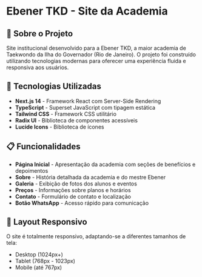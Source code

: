 # Ebener TKD - Site da Academia

## 📝 Sobre o Projeto

Site institucional desenvolvido para a Ebener TKD, a maior academia de Taekwondo da Ilha do Governador (Rio de Janeiro). O projeto foi construído utilizando tecnologias modernas para oferecer uma experiência fluida e responsiva aos usuários.

## 🚀 Tecnologias Utilizadas

- **Next.js 14** - Framework React com Server-Side Rendering
- **TypeScript** - Superset JavaScript com tipagem estática
- **Tailwind CSS** - Framework CSS utilitário
- **Radix UI** - Biblioteca de componentes acessíveis
- **Lucide Icons** - Biblioteca de ícones

## 📋 Funcionalidades

- **Página Inicial** - Apresentação da academia com seções de benefícios e depoimentos
- **Sobre** - História detalhada da academia e do mestre Ebener
- **Galeria** - Exibição de fotos dos alunos e eventos
- **Preços** - Informações sobre planos e horários
- **Contato** - Formulário de contato e localização
- **Botão WhatsApp** - Acesso rápido para comunicação

## 📱 Layout Responsivo

O site é totalmente responsivo, adaptando-se a diferentes tamanhos de tela:

- Desktop (1024px+)
- Tablet (768px - 1023px)
- Mobile (até 767px)
